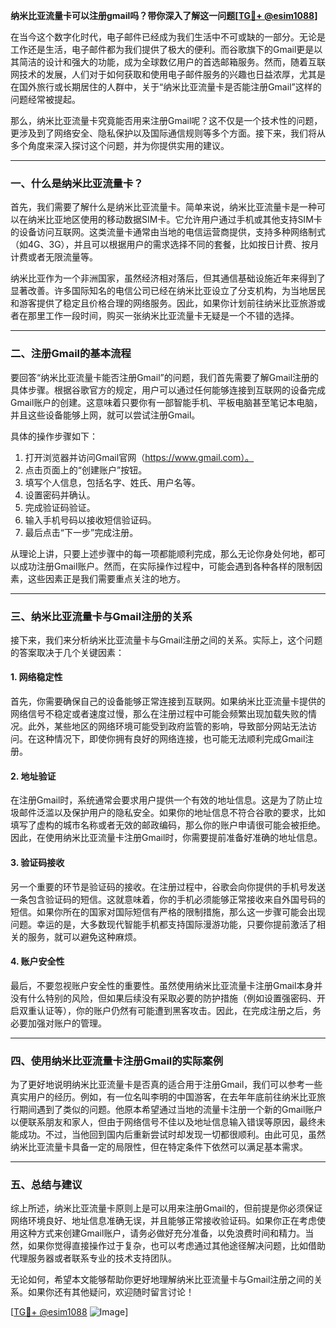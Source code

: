 **纳米比亚流量卡可以注册gmail吗？带你深入了解这一问题[[TG💪+ @esim1088](https://t.me/s/esim1088)]**

在当今这个数字化时代，电子邮件已经成为我们生活中不可或缺的一部分。无论是工作还是生活，电子邮件都为我们提供了极大的便利。而谷歌旗下的Gmail更是以其简洁的设计和强大的功能，成为全球数亿用户的首选邮箱服务。然而，随着互联网技术的发展，人们对于如何获取和使用电子邮件服务的兴趣也日益浓厚，尤其是在国外旅行或长期居住的人群中，关于“纳米比亚流量卡是否能注册Gmail”这样的问题经常被提起。

那么，纳米比亚流量卡究竟能否用来注册Gmail呢？这不仅是一个技术性的问题，更涉及到了网络安全、隐私保护以及国际通信规则等多个方面。接下来，我们将从多个角度来深入探讨这个问题，并为你提供实用的建议。

---

### **一、什么是纳米比亚流量卡？**

首先，我们需要了解什么是纳米比亚流量卡。简单来说，纳米比亚流量卡是一种可以在纳米比亚地区使用的移动数据SIM卡。它允许用户通过手机或其他支持SIM卡的设备访问互联网。这类流量卡通常由当地的电信运营商提供，支持多种网络制式（如4G、3G），并且可以根据用户的需求选择不同的套餐，比如按日计费、按月计费或者无限流量等。

纳米比亚作为一个非洲国家，虽然经济相对落后，但其通信基础设施近年来得到了显著改善。许多国际知名的电信公司已经在纳米比亚设立了分支机构，为当地居民和游客提供了稳定且价格合理的网络服务。因此，如果你计划前往纳米比亚旅游或者在那里工作一段时间，购买一张纳米比亚流量卡无疑是一个不错的选择。

---

### **二、注册Gmail的基本流程**

要回答“纳米比亚流量卡能否注册Gmail”的问题，我们首先需要了解Gmail注册的具体步骤。根据谷歌官方的规定，用户可以通过任何能够连接到互联网的设备完成Gmail账户的创建。这意味着只要你有一部智能手机、平板电脑甚至笔记本电脑，并且这些设备能够上网，就可以尝试注册Gmail。

具体的操作步骤如下：
1. 打开浏览器并访问Gmail官网（https://www.gmail.com）。
2. 点击页面上的“创建账户”按钮。
3. 填写个人信息，包括名字、姓氏、用户名等。
4. 设置密码并确认。
5. 完成验证码验证。
6. 输入手机号码以接收短信验证码。
7. 最后点击“下一步”完成注册。

从理论上讲，只要上述步骤中的每一项都能顺利完成，那么无论你身处何地，都可以成功注册Gmail账户。然而，在实际操作过程中，可能会遇到各种各样的限制因素，这些因素正是我们需要重点关注的地方。

---

### **三、纳米比亚流量卡与Gmail注册的关系**

接下来，我们来分析纳米比亚流量卡与Gmail注册之间的关系。实际上，这个问题的答案取决于几个关键因素：

#### **1. 网络稳定性**
首先，你需要确保自己的设备能够正常连接到互联网。如果纳米比亚流量卡提供的网络信号不稳定或者速度过慢，那么在注册过程中可能会频繁出现加载失败的情况。此外，某些地区的网络环境可能受到政府监管的影响，导致部分网站无法访问。在这种情况下，即使你拥有良好的网络连接，也可能无法顺利完成Gmail注册。

#### **2. 地址验证**
在注册Gmail时，系统通常会要求用户提供一个有效的地址信息。这是为了防止垃圾邮件泛滥以及保护用户的隐私安全。如果你的地址信息不符合谷歌的要求，比如填写了虚构的城市名称或者无效的邮政编码，那么你的账户申请很可能会被拒绝。因此，在使用纳米比亚流量卡注册Gmail时，你需要提前准备好准确的地址信息。

#### **3. 验证码接收**
另一个重要的环节是验证码的接收。在注册过程中，谷歌会向你提供的手机号发送一条包含验证码的短信。这就意味着，你的手机必须能够正常接收来自外国号码的短信。如果你所在的国家对国际短信有严格的限制措施，那么这一步骤可能会出现问题。幸运的是，大多数现代智能手机都支持国际漫游功能，只要你提前激活了相关的服务，就可以避免这种麻烦。

#### **4. 账户安全性**
最后，不要忽视账户安全性的重要性。虽然使用纳米比亚流量卡注册Gmail本身并没有什么特别的风险，但如果后续没有采取必要的防护措施（例如设置强密码、开启双重认证等），你的账户仍然有可能遭到黑客攻击。因此，在完成注册之后，务必要加强对账户的管理。

---

### **四、使用纳米比亚流量卡注册Gmail的实际案例**

为了更好地说明纳米比亚流量卡是否真的适合用于注册Gmail，我们可以参考一些真实用户的经历。例如，有一位名叫李明的中国游客，在去年年底前往纳米比亚旅行期间遇到了类似的问题。他原本希望通过当地的流量卡注册一个新的Gmail账户以便联系朋友和家人，但由于网络信号不佳以及地址信息输入错误等原因，最终未能成功。不过，当他回到国内后重新尝试时却发现一切都很顺利。由此可见，虽然纳米比亚流量卡具备一定的局限性，但在特定条件下依然可以满足基本需求。

---

### **五、总结与建议**

综上所述，纳米比亚流量卡原则上是可以用来注册Gmail的，但前提是你必须保证网络环境良好、地址信息准确无误，并且能够正常接收验证码。如果你正在考虑使用这种方式来创建Gmail账户，请务必做好充分准备，以免浪费时间和精力。当然，如果你觉得直接操作过于复杂，也可以考虑通过其他途径解决问题，比如借助代理服务器或者联系专业的技术支持团队。

无论如何，希望本文能够帮助你更好地理解纳米比亚流量卡与Gmail注册之间的关系。如果你还有其他疑问，欢迎随时留言讨论！

[[TG💪+ @esim1088](https://t.me/s/esim1088) ![Image](https://i.postimg.cc/4NQfJmqS/Snipaste-2025-05-13-00-14-12.png)]